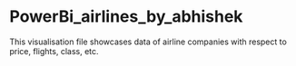 # PowerBi_airlines_by_abhishek
This visualisation file showcases data of airline companies with respect to price, flights, class, etc.
